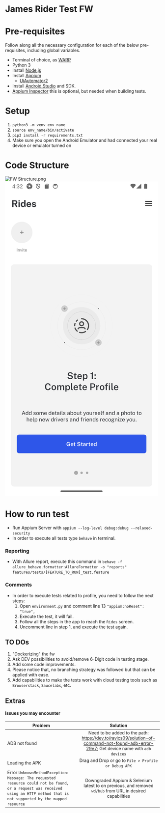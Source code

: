 # James Rider Test FW


# Pre-requisites
Follow along all the necessary configuration for each of the below pre-requisites, including global variables.
- Terminal of choice, as [WARP](https://www.warp.dev/)
- Python 3
- Install [Node.js](https://nodejs.org/en)
- Install [Appium](https://appium.io/docs/en/latest/quickstart/install/)
  - [UiAutomator2](https://appium.io/docs/en/latest/quickstart/uiauto2-driver/)
- Install  [Android Studio](https://developer.android.com/studio?hl=es-419) and SDK.
- [Appium Inspector](https://github.com/appium/appium-inspector/releases) this is optional, but needed when building tests.

# Setup

1. `python3 -m venv env_name`
2. `source env_name/bin/activate`
3. `pip3 install -r requirements.txt`
4. Make sure you open the Android Emulator and had connected your real device or emulator turned on

# Code Structure
![FW Structure.png](..%2F..%2F..%2FDesktop%2FFW%20Structure.png)
![img.png](img.png)


# How to run test
- Run Appium Server with `appium --log-level debug:debug --relaxed-security`
- In order to execute all tests type `behave` in terminal. 

### Reporting
- With Allure report, execute this command in  `behave -f allure_behave.formatter:AllureFormatter -o "reports" features/tests/[FEATURE_TO_RUN]_test.feature`

### Comments
- In order to execute tests related to profile, you need to follow the next steps:
  1. Open `environment.py` and comment line 13 `"appium:noReset": "true",` 
  2. Execute the test, it will fail.
  3. Follow all the steps in the app to reach the `Rides` screen.
  4. Uncomment line in step 1, and execute the test again.


## TO DOs
1. "Dockerizing" the fw
2. Ask DEV possibilities to avoid/remove 6-Digit code in testing stage.
3. Add some code improvements.
4. Please notice that, no branching strategy was followed but that can be applied with ease.
5. Add capabilities to make the tests work with cloud testing tools such as `Browserstack`, `Saucelabs`, etc.



## Extras
#### Issues you may encounter
| Problem                                                                                                                                                                         |                                                                Solution                                                                | 
|---------------------------------------------------------------------------------------------------------------------------------------------------------------------------------|:--------------------------------------------------------------------------------------------------------------------------------------:|
| ADB not found                                                                                                                                                                   | Need to be added to the path: https://dev.to/ravics09/solution-of-command-not-found-adb-error-29e7; Get device name with `adb devices` |
| Loading the APK                                                                                                                                                                 |                                          Drag and Drop or go to `File > Profile or Debug APK`                                          |
| Error `UnknownMethodException: Message: The requested resource could not be found, or a request was received using an HTTP method that is not supported by the mapped resource` |               Downgraded Appium & Selenium latest to on previous, and removed `wd/hub` from URL in desired capabilities                |

  
